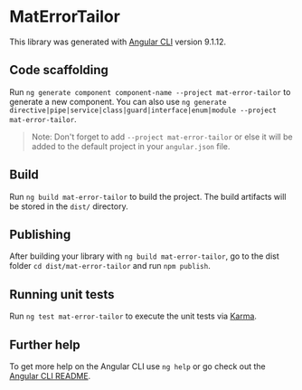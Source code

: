 # MatErrorTailor

This library was generated with [Angular CLI](https://github.com/angular/angular-cli) version 9.1.12.

## Code scaffolding

Run `ng generate component component-name --project mat-error-tailor` to generate a new component. You can also use `ng generate directive|pipe|service|class|guard|interface|enum|module --project mat-error-tailor`.
> Note: Don't forget to add `--project mat-error-tailor` or else it will be added to the default project in your `angular.json` file. 

## Build

Run `ng build mat-error-tailor` to build the project. The build artifacts will be stored in the `dist/` directory.

## Publishing

After building your library with `ng build mat-error-tailor`, go to the dist folder `cd dist/mat-error-tailor` and run `npm publish`.

## Running unit tests

Run `ng test mat-error-tailor` to execute the unit tests via [Karma](https://karma-runner.github.io).

## Further help

To get more help on the Angular CLI use `ng help` or go check out the [Angular CLI README](https://github.com/angular/angular-cli/blob/master/README.md).
